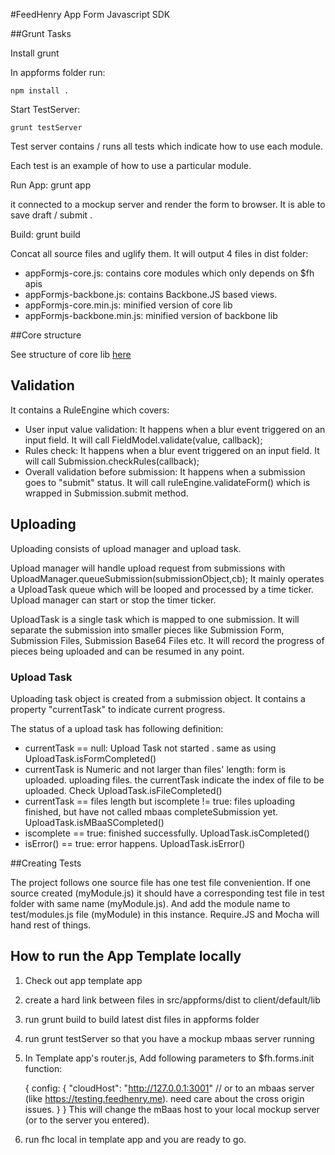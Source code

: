#FeedHenry App Form Javascript SDK


##Grunt Tasks

Install grunt

In appforms folder run:
    
    npm install .

Start TestServer:

    grunt testServer

Test server contains / runs all tests which indicate how to use each module.

Each test is an example of how to use a particular module.

Run App: 
grunt app

it connected to a mockup server and render the form to browser. It is able to save draft / submit .

Build:
grunt build

Concat all source files and uglify them. It will output 4 files in dist folder:

* appFormjs-core.js: contains core modules which only depends on $fh apis
* appFormjs-backbone.js: contains Backbone.JS based views.
* appFormjs-core.min.js: minified version of core lib
* appFormjs-backbone.min.js: minified version of backbone lib

##Core structure

See structure of core lib [here](https://docs.google.com/a/feedhenry.com/drawings/d/1cq7LAcKLmZzj8A9BipyK6GZh7-HRlwpD6dAztDILIEs/edit)

## Validation

It contains a RuleEngine which covers:

* User input value validation: It happens when a blur event triggered on an input field. It will call FieldModel.validate(value, callback);
* Rules check: It happens when a blur event triggered on an input field. It will call Submission.checkRules(callback);
* Overall validation before submission: It happens when a submission goes to "submit" status. It will call ruleEngine.validateForm() which is wrapped in Submission.submit method.

## Uploading

Uploading consists of upload manager and upload task.

Upload manager will handle upload request from submissions with UploadManager.queueSubmission(submissionObject,cb); It mainly operates a UploadTask queue which will be looped and processed by a time ticker. Upload manager can start or stop the timer ticker.

UploadTask is a single task which is mapped to one submission. It will separate the submission into smaller pieces like Submission Form, Submission Files, Submission Base64 Files etc. It will record the progress of pieces being uploaded and can be resumed in any point. 

### Upload Task

Uploading task object is created from a submission object. It contains a property "currentTask" to indicate current progress.

The status of a upload task has following definition:

* currentTask == null: Upload Task not started . same as using UploadTask.isFormCompleted()
* currentTask is Numeric and not larger than files' length: form is uploaded. uploading files. the currentTask indicate the index of file to be uploaded. Check UploadTask.isFileCompleted()
* currentTask == files length but iscomplete != true: files uploading finished, but have not called mbaas completeSubmission yet. UploadTask.isMBaaSCompleted()
* iscomplete == true: finished successfully. UploadTask.isCompleted()
* isError() == true: error happens. UploadTask.isError()


##Creating Tests

The project follows one source file has one test file conveniention. If one source created (myModule.js) it should have a corresponding test file in test folder with same name (myModule.js). And add the module name to test/modules.js file (myModule) in this instance. Require.JS and Mocha will hand rest of things.


## How to run the App Template locally

1. Check out app template app
2. create a hard link between files in src/appforms/dist to client/default/lib  
3. run grunt build to build latest dist files in appforms folder
4. run grunt testServer so that you have a mockup mbaas server running
5. In Template app's router.js, Add following parameters to $fh.forms.init function:
    
      {
          config: {
            "cloudHost": "http://127.0.0.1:3001" // or to an mbaas server (like https://testing.feedhenry.me). need care about the cross origin issues.
          }
        }
This will change the mBaas host to your local mockup server (or to the server you entered).

6. run fhc local in template app and you are ready to go.


